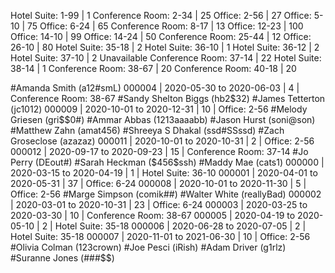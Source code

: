 Hotel Suite:       1-99 |   1
Conference Room:   2-34 |  25
Office:            2-56 |  27
Office:            5-10 |  75
Office:            6-24 |  65
Conference Room:   8-17 |  13
Office:           12-23 | 100
Office:           14-10 |  99
Office:           14-24 |  50
Conference Room:  25-44 |  12
Office:           26-10 |  80
Hotel Suite:      35-18 |   2
Hotel Suite:      36-10 |   1
Hotel Suite:      36-12 |   2
Hotel Suite:      37-10 |   2  Unavailable
Conference Room:  37-14 |  22
Hotel Suite:      38-14 |   1
Conference Room:  38-67 |  20
Conference Room:  40-18 |  20

#Amanda Smith (a12#smL)
   000004 | 2020-05-30 to 2020-06-03 |   4 | Conference Room: 38-67
#Sandy Shelton Biggs (hb2$32)
#James Tetterton (jc1012)
   000009 | 2020-10-01 to 2020-12-31 |  10 | Office:           2-56
#Melody Griesen (gri$$0#)
#Ammar Abbas (1213aaaabb)
#Jason Hurst (soni@son)
#Matthew Zahn (amat456)
#Shreeya S Dhakal (ssd#SSssd)
#Zach Groseclose (azazaz)
   000011 | 2020-10-01 to 2020-10-31 |   2 | Office:            2-56
   000012 | 2020-09-17 to 2020-09-23 |  15 | Conference Room:  37-14
#Jo Perry (DEout#)
#Sarah Heckman ($456$ssh)
#Maddy Mae (cats1)
   000000 | 2020-03-15 to 2020-04-19 |   1 | Hotel Suite:      36-10
   000001 | 2020-04-01 to 2020-05-31 |  37 | Office:            6-24
   000008 | 2020-10-01 to 2020-11-30 |   5 | Office:            2-56
#Marge Simpson (comik##)
#Walter White (reallyBad)
   000002 | 2020-03-01 to 2020-10-31 |  23 | Office:            6-24
   000003 | 2020-03-25 to 2020-03-30 |  10 | Conference Room:  38-67
   000005 | 2020-04-19 to 2020-05-10 |   2 | Hotel Suite:      35-18
   000006 | 2020-06-28 to 2020-07-05 |   2 | Hotel Suite:      35-18
   000007 | 2020-11-01 to 2021-06-30 |  10 | Office:            2-56
#Olivia Colman (123crown)
#Joe Pesci (iRish)
#Adam Driver (g1rlz)
#Suranne Jones (###$$)